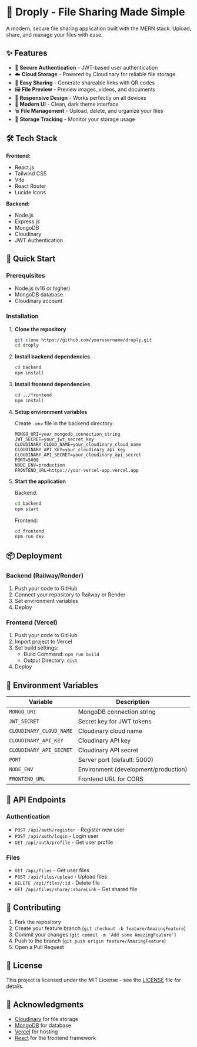 # 📁 Droply - File Sharing Made Simple

A modern, secure file sharing application built with the MERN stack. Upload, share, and manage your files with ease.

## ✨ Features

- 🔐 **Secure Authentication** - JWT-based user authentication
- ☁️ **Cloud Storage** - Powered by Cloudinary for reliable file storage
- 🔗 **Easy Sharing** - Generate shareable links with QR codes
- 🖼️ **File Preview** - Preview images, videos, and documents
- 📱 **Responsive Design** - Works perfectly on all devices
- 🎨 **Modern UI** - Clean, dark theme interface
- 🗑️ **File Management** - Upload, delete, and organize your files
- 💾 **Storage Tracking** - Monitor your storage usage

## 🛠️ Tech Stack

**Frontend:**
- React.js
- Tailwind CSS
- Vite
- React Router
- Lucide Icons

**Backend:**
- Node.js
- Express.js
- MongoDB
- Cloudinary
- JWT Authentication

## 🚀 Quick Start

### Prerequisites
- Node.js (v16 or higher)
- MongoDB database
- Cloudinary account

### Installation

1. **Clone the repository**
   ```bash
   git clone https://github.com/yourusername/droply.git
   cd droply
   ```

2. **Install backend dependencies**
   ```bash
   cd backend
   npm install
   ```

3. **Install frontend dependencies**
   ```bash
   cd ../frontend
   npm install
   ```

4. **Setup environment variables**
   
   Create `.env` file in the backend directory:
   ```env
   MONGO_URI=your_mongodb_connection_string
   JWT_SECRET=your_jwt_secret_key
   CLOUDINARY_CLOUD_NAME=your_cloudinary_cloud_name
   CLOUDINARY_API_KEY=your_cloudinary_api_key
   CLOUDINARY_API_SECRET=your_cloudinary_api_secret
   PORT=5000
   NODE_ENV=production
   FRONTEND_URL=https://your-vercel-app.vercel.app
   ```

5. **Start the application**
   
   Backend:
   ```bash
   cd backend
   npm start
   ```
   
   Frontend:
   ```bash
   cd frontend
   npm run dev
   ```

## 📦 Deployment

### Backend (Railway/Render)
1. Push your code to GitHub
2. Connect your repository to Railway or Render
3. Set environment variables
4. Deploy

### Frontend (Vercel)
1. Push your code to GitHub
2. Import project to Vercel
3. Set build settings:
   - Build Command: `npm run build`
   - Output Directory: `dist`
4. Deploy

## 🔧 Environment Variables

| Variable | Description |
|----------|-------------|
| `MONGO_URI` | MongoDB connection string |
| `JWT_SECRET` | Secret key for JWT tokens |
| `CLOUDINARY_CLOUD_NAME` | Cloudinary cloud name |
| `CLOUDINARY_API_KEY` | Cloudinary API key |
| `CLOUDINARY_API_SECRET` | Cloudinary API secret |
| `PORT` | Server port (default: 5000) |
| `NODE_ENV` | Environment (development/production) |
| `FRONTEND_URL` | Frontend URL for CORS |

## 📝 API Endpoints

### Authentication
- `POST /api/auth/register` - Register new user
- `POST /api/auth/login` - Login user
- `GET /api/auth/profile` - Get user profile

### Files
- `GET /api/files` - Get user files
- `POST /api/files/upload` - Upload files
- `DELETE /api/files/:id` - Delete file
- `GET /api/files/share/:shareLink` - Get shared file

## 🤝 Contributing

1. Fork the repository
2. Create your feature branch (`git checkout -b feature/AmazingFeature`)
3. Commit your changes (`git commit -m 'Add some AmazingFeature'`)
4. Push to the branch (`git push origin feature/AmazingFeature`)
5. Open a Pull Request

## 📄 License

This project is licensed under the MIT License - see the [LICENSE](LICENSE) file for details.

## 🙏 Acknowledgments

- [Cloudinary](https://cloudinary.com/) for file storage
- [MongoDB](https://mongodb.com/) for database
- [Vercel](https://vercel.com/) for hosting
- [React](https://reactjs.org/) for the frontend framework
